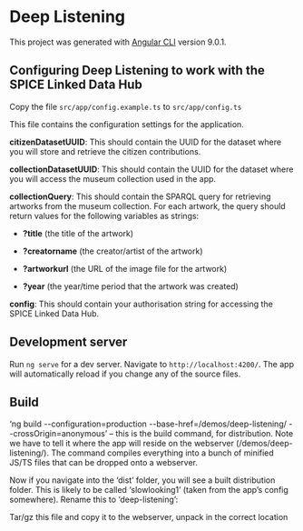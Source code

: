 # Deep Listening

This project was generated with [Angular CLI](https://github.com/angular/angular-cli) version 9.0.1.

## Configuring Deep Listening to work with the SPICE Linked Data Hub

Copy the file `src/app/config.example.ts` to `src/app/config.ts`

This file contains the configuration settings for the application.

__citizenDatasetUUID__: This should contain the UUID for the dataset where you will store and retrieve the citizen contributions.

__collectionDatasetUUID__: This should contain the UUID for the dataset where you will access the museum collection used in the app.

__collectionQuery__: This should contain the SPARQL query for retrieving artworks from the museum collection. For each artwork, the query should return values for the following variables as strings:

* __?title__ (the title of the artwork)

* __?creatorname__ (the creator/artist of the artwork)

* __?artworkurl__ (the URL of the image file for the artwork)

* __?year__ (the year/time period that the artwork was created)


__config__: This should contain your authorisation string for accessing the SPICE Linked Data Hub.

## Development server

Run `ng serve` for a dev server. Navigate to `http://localhost:4200/`. The app will automatically reload if you change any of the source files.

## Build

‘ng build --configuration=production --base-href=/demos/deep-listening/  --crossOrigin=anonymous’ – this is the build command, for distribution. Note we have to tell it where the app will reside on the webserver (/demos/deep-listening/). The command compiles everything into a bunch of minified JS/TS files that can be dropped onto a webserver.
 
Now if you navigate into the ‘dist’ folder, you will see a built distribution folder. This is likely to be called ‘slowlooking1’ (taken from the app’s config somewhere). Rename this to ‘deep-listening’:
 
Tar/gz this file and copy it to the webserver, unpack in the correct location

